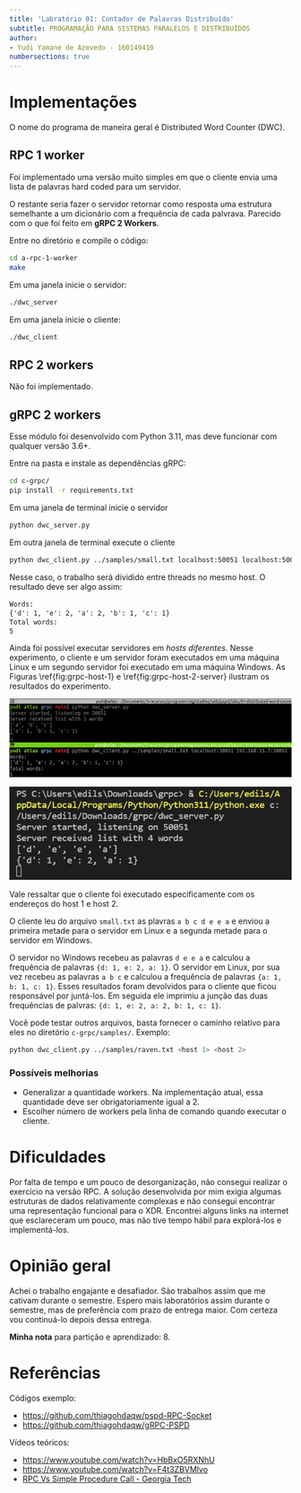 ```yaml
---
title: 'Labratório 01: Contador de Palavras Distribuído'
subtitle: PROGRAMAÇÃO PARA SISTEMAS PARALELOS E DISTRIBUÍDOS
author:
- Yudi Yamane de Azevedo - 160149410
numbersections: true
---
```


# Implementações

O nome do programa de maneira geral é Distributed Word Counter (DWC). 

## RPC 1 worker
Foi implementado uma versão muito simples em que o cliente envia uma lista de 
palavras hard coded para um servidor. 

O restante seria fazer o servidor retornar como resposta uma estrutura semelhante
a um dicionário com a frequência de cada palvrava. Parecido com o que foi feito 
em **gRPC 2 Workers**.

Entre no diretório e compile o código:

```sh
cd a-rpc-1-worker
make
```

Em uma janela inicie o servidor:

```sh
./dwc_server
```

Em uma janela inicie o cliente:

```sh
./dwc_client
```

## RPC 2 workers
Não foi implementado.

## gRPC 2 workers

Esse módulo foi desenvolvido com Python 3.11, mas deve funcionar com qualquer
versão 3.6+. 

Entre na pasta e instale as dependências gRPC:

```sh
cd c-grpc/
pip install -r requirements.txt
```

Em uma janela de terminal inicie o servidor

```sh
python dwc_server.py
```

Em outra janela de terminal execute o cliente

```sh
python dwc_client.py ../samples/small.txt localhost:50051 localhost:50051
```

Nesse caso, o trabalho será dividido entre threads no mesmo host. O resultado 
deve ser algo assim:

```
Words:
{'d': 1, 'e': 2, 'a': 2, 'b': 1, 'c': 1}
Total words:
5
```

Ainda foi possível executar servidores em _hosts diferentes_. Nesse experimento,
o cliente e um servidor foram executados em uma máquina Linux e um segundo servidor
foi executado em uma máquina Windows. As Figuras \ref{fig:grpc-host-1} e
\ref{fig:grpc-host-2-server} ilustram os resultados do experimento.

![Cliente no terminal inferior e servidor no terminal superior na máquina Linux\label{fig:grpc-host-1}](c-grpc/grpc-host-1.png)

![Servidor na máquina Windows\label{fig:grpc-host-2-server}](c-grpc/grpc-host-2-server.jpeg)

Vale ressaltar que o cliente foi executado especificamente com os endereços do
host 1 e host 2.

O cliente leu do arquivo `small.txt` as plavras `a b c d e e a` e enviou a 
primeira metade para o servidor em Linux e a segunda metade para o servidor em 
Windows.

O servidor no Windows recebeu as palavras `d e e a` e calculou a frequência de 
palavras `{d: 1, e: 2, a: 1}`. O servidor em Linux, por sua vez recebeu as 
palavras `a b c` e calculou a frequência de palavras  `{a: 1, b: 1, c: 1}`. Esses
resultados foram devolvidos para o cliente que ficou responsável por juntá-los.
Em seguida ele imprimiu a junção das duas frequências de palvras: 
`{d: 1, e: 2, a: 2, b: 1, c: 1}`.

Você pode testar outros arquivos, basta fornecer o caminho relativo para eles 
no diretório `c-grpc/samples/`. Exemplo:

```sh
python dwc_client.py ../samples/raven.txt <host 1> <host 2>
```

### Possíveis melhorias

- Generalizar a quantidade workers. Na implementação atual, essa quantidade
deve ser obrigatoriamente igual a 2.
- Escolher número de workers pela linha de comando quando executar o cliente.

# Dificuldades

Por falta de tempo e um pouco de desorganização, não consegui realizar o 
exercício na versão RPC. A solução desenvolvida por mim exigia algumas estruturas
de dados relativamente complexas e não consegui encontrar uma representação 
funcional para o XDR. Encontrei alguns links na internet que esclareceram um 
pouco, mas não tive tempo hábil para explorá-los e implementá-los.

# Opinião geral

Achei o trabalho engajante e desafiador. São trabalhos assim que me cativam durante
o semestre. Espero mais laboratórios assim durante o semestre, mas de preferência
com prazo de entrega maior. Com certeza vou continuá-lo depois dessa entrega. 

**Minha nota** para partição e aprendizado: 8.

# Referências

Códigos exemplo:

- https://github.com/thiagohdaqw/pspd-RPC-Socket
- https://github.com/thiagohdaqw/gRPC-PSPD

Vídeos teóricos:

- https://www.youtube.com/watch?v=HbBxO5RXNhU
- https://www.youtube.com/watch?v=F4t3ZBVMlvo
- [RPC Vs Simple Procedure Call - Georgia Tech](https://www.youtube.com/watch?v=gr7oaiUsxSU)

<!-- 

Passing Complex Data Structures
https://docs.oracle.com/cd/E19683-01/816-1435/rpcgenpguide-6/index.html


https://sites.ualberta.ca/dept/chemeng/AIX-43/share/man/info/C/a_doc_lib/aixprggd/progcomc/rpc_arbdata_ex.htm

https://sites.ualberta.ca/dept/chemeng/AIX-43/share/man/info/C/a_doc_lib/libs/commtrf1/xdr_string.htm#A138X9e5b

https://sites.ualberta.ca/dept/chemeng/AIX-43/share/man/info/C/a_doc_lib/aixprggd/progcomc/xdr_ref.htm#A6gDFg190blai

Linked Lists:
https://www.ibm.com/docs/en/aix/7.1?topic=representation-passing-linked-lists-using-xdr-example
 -->